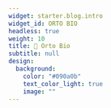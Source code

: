```yaml
---
widget: starter.blog.intro
widget_id: ORTO BIO
headless: true
weight: 10
title: 🍅 Orto Bio
subtitle: null
design:
  background:
    color: "#090a0b"
    text_color_light: true
    image: ""
---
```

